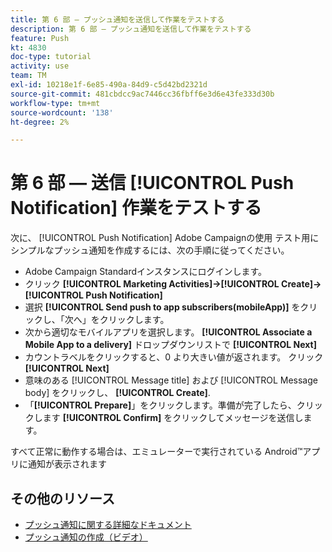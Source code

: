 ```yaml
---
title: 第 6 部 — プッシュ通知を送信して作業をテストする
description: 第 6 部 — プッシュ通知を送信して作業をテストする
feature: Push
kt: 4830
doc-type: tutorial
activity: use
team: TM
exl-id: 10218e1f-6e85-490a-84d9-c5d42bd2321d
source-git-commit: 481cbdcc9ac7446cc36fbff6e3d6e43fe333d30b
workflow-type: tm+mt
source-wordcount: '138'
ht-degree: 2%

---
```


# 第 6 部 — 送信 [!UICONTROL Push Notification] 作業をテストする

次に、 [!UICONTROL Push Notification] Adobe Campaignの使用 テスト用にシンプルなプッシュ通知を作成するには、次の手順に従ってください。

* Adobe Campaign Standardインスタンスにログインします。
* クリック **[!UICONTROL Marketing Activities]->[!UICONTROL Create]->[!UICONTROL Push Notification]**
* 選択 **[!UICONTROL Send push to app subscribers(mobileApp)]** をクリックし、「次へ」をクリックします。
* 次から適切なモバイルアプリを選択します。 **[!UICONTROL Associate a Mobile App to a delivery]** ドロップダウンリストで **[!UICONTROL Next]**
* カウントラベルをクリックすると、0 より大きい値が返されます。 クリック **[!UICONTROL Next]**
* 意味のある [!UICONTROL Message title] および [!UICONTROL Message body] をクリックし、 **[!UICONTROL Create]**.
* 「**[!UICONTROL Prepare]**」をクリックします。準備が完了したら、クリックします **[!UICONTROL Confirm]** をクリックしてメッセージを送信します。

すべて正常に動作する場合は、エミュレーターで実行されている Android™アプリに通知が表示されます

## その他のリソース

* [プッシュ通知に関する詳細なドキュメント](https://experienceleague.adobe.com/docs/campaign-standard/using/communication-channels/push-notifications/about-push-notifications.html?lang=en)
* [プッシュ通知の作成（ビデオ）](/help/communication-channels/mobile/push-notifications/creating-a-push-notification.md)

